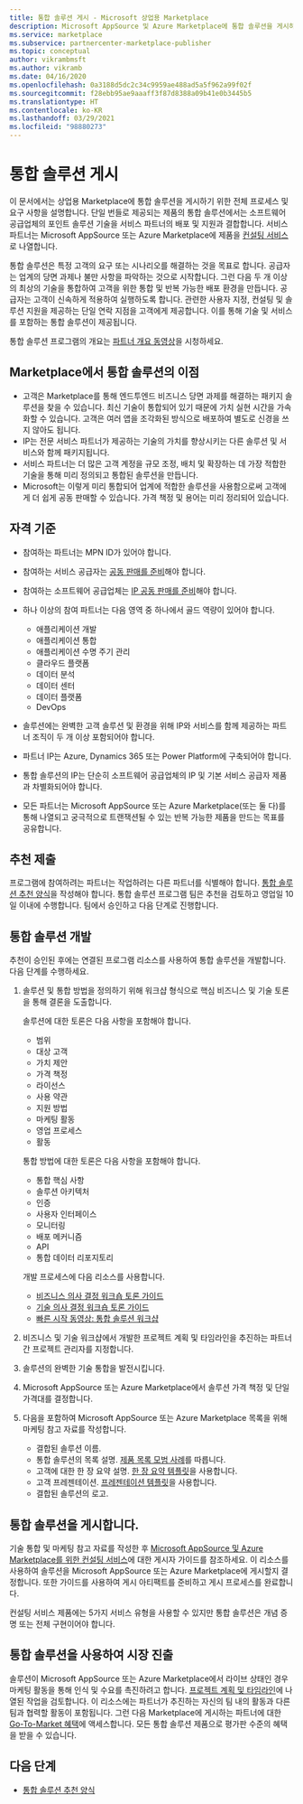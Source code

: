 ```yaml
---
title: 통합 솔루션 게시 - Microsoft 상업용 Marketplace
description: Microsoft AppSource 및 Azure Marketplace에 통합 솔루션을 게시하기 위한 요구 사항 및 단계를 알아봅니다.
ms.service: marketplace
ms.subservice: partnercenter-marketplace-publisher
ms.topic: conceptual
author: vikrambmsft
ms.author: vikramb
ms.date: 04/16/2020
ms.openlocfilehash: 0a3188d5dc2c34c9959ae488ad5a5f962a99f02f
ms.sourcegitcommit: f28ebb95ae9aaaff3f87d8388a09b41e0b3445b5
ms.translationtype: HT
ms.contentlocale: ko-KR
ms.lasthandoff: 03/29/2021
ms.locfileid: "98880273"
---
```

# <a name="publish-an-integrated-solution"></a>통합 솔루션 게시

이 문서에서는 상업용 Marketplace에 통합 솔루션을 게시하기 위한 전체 프로세스 및 요구 사항을 설명합니다. 단일 번들로 제공되는 제품의 통합 솔루션에서는 소프트웨어 공급업체의 포인트 솔루션 기술을 서비스 파트너의 배포 및 지원과 결합합니다. 서비스 파트너는 Microsoft AppSource 또는 Azure Marketplace에 제품을 [컨설팅 서비스](./plan-consulting-service-offer.md)로 나열합니다.

통합 솔루션은 특정 고객의 요구 또는 시나리오를 해결하는 것을 목표로 합니다. 공급자는 업계의 당면 과제나 불만 사항을 파악하는 것으로 시작합니다. 그런 다음 두 개 이상의 최상의 기술을 통합하여 고객을 위한 통합 및 반복 가능한 배포 환경을 만듭니다. 공급자는 고객이 신속하게 적용하여 실행하도록 합니다. 관련한 사용자 지정, 컨설팅 및 솔루션 지원을 제공하는 단일 연락 지점을 고객에게 제공합니다. 이를 통해 기술 및 서비스를 포함하는 통합 솔루션이 제공됩니다.

통합 솔루션 프로그램의 개요는 [파트너 개요 동영상](https://partner.microsoft.com/asset/detail/integrated-solutions-program-overview-for-partners-mp4)을 시청하세요.

## <a name="benefits-of-integrated-solutions-in-the-marketplace"></a>Marketplace에서 통합 솔루션의 이점

* 고객은 Marketplace를 통해 엔드투엔드 비즈니스 당면 과제를 해결하는 패키지 솔루션을 찾을 수 있습니다. 최신 기술이 통합되어 있기 때문에 가치 실현 시간을 가속화할 수 있습니다. 고객은 여러 앱을 조각화된 방식으로 배포하여 별도로 신경을 쓰지 않아도 됩니다.
* IP는 전문 서비스 파트너가 제공하는 기술의 가치를 향상시키는 다른 솔루션 및 서비스와 함께 패키지됩니다.
* 서비스 파트너는 더 많은 고객 계정을 규모 조정, 배치 및 확장하는 데 가장 적합한 기술을 통해 미리 정의되고 통합된 솔루션을 만듭니다.
* Microsoft는 이렇게 미리 통합되어 업계에 적합한 솔루션을 사용함으로써 고객에게 더 쉽게 공동 판매할 수 있습니다. 가격 책정 및 용어는 미리 정리되어 있습니다.

## <a name="eligibility-criteria"></a>자격 기준

* 참여하는 파트너는 MPN ID가 있어야 합니다.
* 참여하는 서비스 공급자는 [공동 판매를 준비](/legal/marketplace/certification-policies#3000-requirements-for-co-sell-status)해야 합니다.
* 참여하는 소프트웨어 공급업체는 [IP 공동 판매를 준비](/legal/marketplace/certification-policies#3000-requirements-for-co-sell-status)해야 합니다.
* 하나 이상의 참여 파트너는 다음 영역 중 하나에서 골드 역량이 있어야 합니다.
    - 애플리케이션 개발
    - 애플리케이션 통합
    - 애플리케이션 수명 주기 관리
    - 클라우드 플랫폼
    - 데이터 분석
    - 데이터 센터
    - 데이터 플랫폼
    - DevOps

* 솔루션에는 완벽한 고객 솔루션 및 환경을 위해 IP와 서비스를 함께 제공하는 파트너 조직이 두 개 이상 포함되어야 합니다.
* 파트너 IP는 Azure, Dynamics 365 또는 Power Platform에 구축되어야 합니다.
* 통합 솔루션의 IP는 단순히 소프트웨어 공급업체의 IP 및 기본 서비스 공급자 제품과 차별화되어야 합니다.
* 모든 파트너는 Microsoft AppSource 또는 Azure Marketplace(또는 둘 다)를 통해 나열되고 궁극적으로 트랜잭션될 수 있는 반복 가능한 제품을 만드는 목표를 공유합니다.

## <a name="submit-a-nomination"></a>추천 제출

프로그램에 참여하려는 파트너는 작업하려는 다른 파트너를 식별해야 합니다. [통합 솔루션 추천 양식](https://aka.ms/AA5qicu)을 작성해야 합니다. 통합 솔루션 프로그램 팀은 추천을 검토하고 영업일 10일 이내에 수행합니다. 팀에서 승인하고 다음 단계로 진행합니다.

## <a name="develop-an-integrated-solution"></a>통합 솔루션 개발

추천이 승인된 후에는 연결된 프로그램 리소스를 사용하여 통합 솔루션을 개발합니다. 다음 단계를 수행하세요.

1. 솔루션 및 통합 방법을 정의하기 위해 워크샵 형식으로 핵심 비즈니스 및 기술 토론을 통해 결론을 도출합니다.

    솔루션에 대한 토론은 다음 사항을 포함해야 합니다.
    * 범위
    * 대상 고객
    * 가치 제안
    * 가격 책정
    * 라이선스
    * 사용 약관
    * 지원 방법
    * 마케팅 활동
    * 영업 프로세스
    * 활동

    통합 방법에 대한 토론은 다음 사항을 포함해야 합니다.
    * 통합 핵심 사항
    * 솔루션 아키텍처
    * 인증
    * 사용자 인터페이스
    * 모니터링
    * 배포 메커니즘
    * API
    * 통합 데이터 리포지토리

    개발 프로세스에 다음 리소스를 사용합니다.

    * [비즈니스 의사 결정 워크숍 토론 가이드](https://aka.ms/AA5qicx)
    * [기술 의사 결정 워크숍 토론 가이드](https://aka.ms/AA5qid1)
    * [빠른 시작 동영상: 통합 솔루션 워크샵](https://partner.microsoft.com/asset/detail/integrated-solutions-workshop-quickstart-guide-mp4)

1. 비즈니스 및 기술 워크샵에서 개발한 프로젝트 계획 및 타임라인을 추진하는 파트너 간 프로젝트 관리자를 지정합니다.

1. 솔루션의 완벽한 기술 통합을 발전시킵니다.

1. Microsoft AppSource 또는 Azure Marketplace에서 솔루션 가격 책정 및 단일 가격대를 결정합니다.

1. 다음을 포함하여 Microsoft AppSource 또는 Azure Marketplace 목록을 위해 마케팅 참고 자료를 작성합니다.

    * 결합된 솔루션 이름.
    * 통합 솔루션의 목록 설명. [제품 목록 모범 사례](./gtm-offer-listing-best-practices.md)를 따릅니다.
    * 고객에 대한 한 장 요약 설명. [한 장 요약 템플릿](https://aka.ms/AA5s08a)을 사용합니다.
    * 고객 프레젠테이션. [프레젠테이션 템플릿](https://aka.ms/AA5s7ql)을 사용합니다.
    * 결합된 솔루션의 로고.

## <a name="publish-your-integrated-solution"></a>통합 솔루션을 게시합니다.

기술 통합 및 마케팅 참고 자료를 작성한 후 [Microsoft AppSource 및 Azure Marketplace를 위한 컨설팅 서비스](./plan-consulting-service-offer.md)에 대한 게시자 가이드를 참조하세요. 이 리소스를 사용하여 솔루션을 Microsoft AppSource 또는 Azure Marketplace에 게시할지 결정합니다. 또한 가이드를 사용하여 게시 아티팩트를 준비하고 게시 프로세스를 완료합니다.

컨설팅 서비스 제품에는 5가지 서비스 유형을 사용할 수 있지만 통합 솔루션은 개념 증명 또는 전체 구현이어야 합니다.

## <a name="go-to-market-with-your-integrated-solution"></a>통합 솔루션을 사용하여 시장 진출

솔루션이 Microsoft AppSource 또는 Azure Marketplace에서 라이브 상태인 경우 마케팅 활동을 통해 인식 및 수요를 촉진하려고 합니다. [프로젝트 계획 및 타임라인](https://aka.ms/AA5qiuc)에 나열된 작업을 검토합니다. 이 리소스에는 파트너가 추진하는 자신의 팀 내의 활동과 다른 팀과 협력할 활동이 포함됩니다. 그런 다음 Marketplace에 게시하는 파트너에 대한 [Go-To-Market 혜택](./gtm-your-marketplace-benefits.md#list-trial-and-consulting-benefits)에 액세스합니다. 모든 통합 솔루션 제품으로 평가판 수준의 혜택을 받을 수 있습니다.

## <a name="next-steps"></a>다음 단계

- [통합 솔루션 추천 양식](https://aka.ms/AA5qicu)
